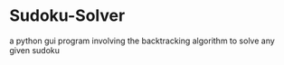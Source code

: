 # Sudoku-Solver
a python gui program involving the backtracking algorithm to solve any given sudoku
